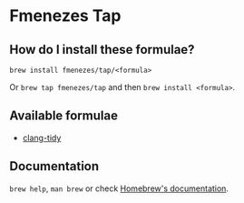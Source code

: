 # Fmenezes Tap

## How do I install these formulae?

`brew install fmenezes/tap/<formula>`

Or `brew tap fmenezes/tap` and then `brew install <formula>`.

## Available formulae
- [clang-tidy](https://clang.llvm.org/extra/clang-tidy)

## Documentation

`brew help`, `man brew` or check [Homebrew's documentation](https://docs.brew.sh).
